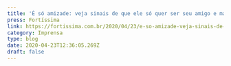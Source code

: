 ```yaml
---
title: 'É só amizade: veja sinais de que ele só quer ser seu amigo e mais nada!'
press: Fortíssima
link: https://fortissima.com.br/2020/04/23/e-so-amizade-veja-sinais-de-que-ele-so-quer-ser-seu-amigo-e-mais-nada-14835081/
category: Imprensa
type: blog
date: 2020-04-23T12:36:05.269Z
draft: false
---
```

